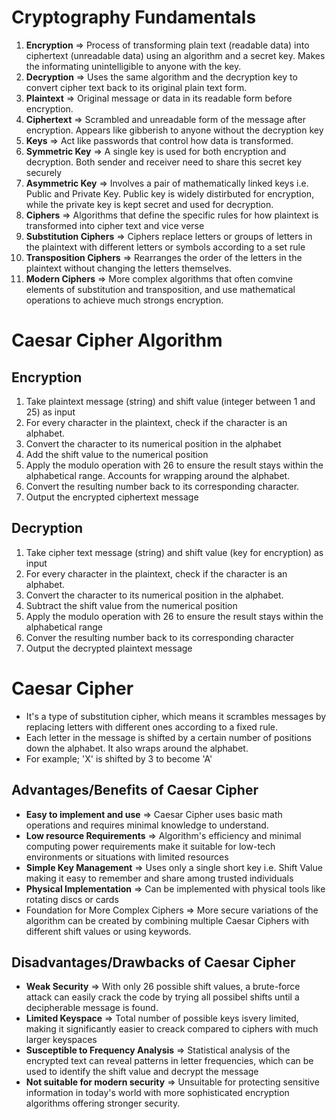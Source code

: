 # Cryptography Fundamentals
1. **Encryption** => Process of transforming plain text (readable data) into ciphertext (unreadable data) using an algorithm and a secret key. Makes the informating unintelligible to anyone with the key.
2. **Decryption** => Uses the same algorithm and the decryption key to convert cipher text back to its original plain text form.
3. **Plaintext** => Original message or data in its readable form before encryption.
4. **Ciphertext** => Scrambled and unreadable form of the message after encryption. Appears like gibberish to anyone without the decryption key
5. **Keys** => Act like passwords that control how data is transformed.
6. **Symmetric Key** => A single key is used for both encryption and decryption. Both sender and receiver need to share this secret key securely
7. **Asymmetric Key** => Involves a pair of mathematically linked keys i.e. Public and Private Key. Public key is widely distirbuted for encryption, while the private key is kept secret and used for decryption.
8. **Ciphers** => Algorithms that define the specific rules for how plaintext is transformed into cipher text and vice verse
9. **Substitution Ciphers** => Ciphers replace letters or groups of letters in the plaintext with different letters or symbols according to a set rule
10. **Transposition Ciphers** => Rearranges the order of the letters in the plaintext without changing the letters themselves.
11. **Modern Ciphers** => More complex algorithms that often comvine elements of substitution and transposition, and use mathematical operations to achieve much strongs encryption.

# Caesar Cipher Algorithm
## Encryption
1. Take plaintext message (string) and shift value (integer between 1 and 25) as input
2. For every character in the plaintext, check if the character is an alphabet.
3. Convert the character to its numerical position in the alphabet
4. Add the shift value to the numerical position
5. Apply the modulo operation with 26 to ensure the result stays within the alphabetical range. Accounts for wrapping around the alphabet.
6. Convert the resulting number back to its corresponding character.
7. Output the encrypted ciphertext message

## Decryption
1. Take cipher text message (string) and shift value (key for encryption) as input
2. For every character in the plaintext, check if the character is an alphabet.
3. Convert the character to its numerical position in the alphabet.
4. Subtract the shift value from the numerical position
5. Apply the modulo operation with 26 to ensure the result stays within the alphabetical range
6. Conver the resulting number back to its corresponding character
7. Output the decrypted plaintext message

# Caesar Cipher
- It's a type of substitution cipher, which means it scrambles messages by replacing letters with different ones according to a fixed rule.
- Each letter in the message is shifted by a certain number of positions down the alphabet. It also wraps around the alphabet.
- For example; 'X' is shifted by 3 to become 'A'

## Advantages/Benefits of Caesar Cipher
- **Easy to implement and use** => Caesar Cipher uses basic math operations and requires minimal knowledge to understand.
- **Low resource Requirements** => Algorithm's efficiency and minimal computing power requirements make it suitable for low-tech environments or situations with limited resources
- **Simple Key Management** => Uses only a single short key i.e. Shift Value making it easy to remember and share among trusted individuals
- **Physical Implementation** => Can be implemented with physical tools like rotating discs or cards
- Foundation for More Complex Ciphers => More secure variations of the algorithm can be created by combining multiple Caesar Ciphers with different shift values or using keywords.

## Disadvantages/Drawbacks of Caesar Cipher
- **Weak Security** => With only 26 possible shift values, a brute-force attack can easily crack the code by trying all possibel shifts until a decipherable message is found.
- **Limited Keyspace** => Total number of possible keys isvery limited, making it significantly easier to creack compared to ciphers with much larger keyspaces
- **Susceptible to Frequency Analysis** => Statistical analysis of the encrypted text can reveal patterns in letter frequencies, which can be used to identify the shift value and decrypt the message
- **Not suitable for modern security** => Unsuitable for protecting sensitive information in today's world with more sophisticated encryption algorithms offering stronger security.
